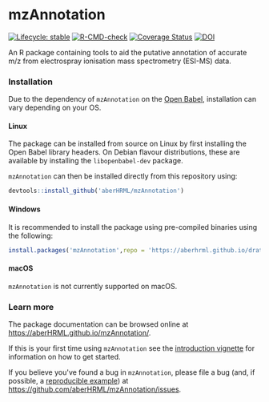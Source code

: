 
# mzAnnotation

<!-- badges: start -->
[![Lifecycle: stable](https://img.shields.io/badge/lifecycle-stable-brightgreen.svg)](https://lifecycle.r-lib.org/articles/stages.html#stable)
[![R-CMD-check](https://github.com/jasenfinch/mzAnnotation/workflows/R-CMD-check/badge.svg)](https://github.com/jasenfinch/mzAnnotation/actions)
[![Coverage Status](https://img.shields.io/codecov/c/github/jasenfinch/mzAnnotation/devel.svg)](https://codecov.io/github/jasenfinch/mzAnnotation?branch=devel)
[![DOI](https://zenodo.org/badge/33083554.svg)](https://zenodo.org/badge/latestdoi/33083554)
<!-- badges: end -->

An R package containing tools to aid the putative annotation of accurate m/z
from electrospray ionisation mass spectrometry (ESI-MS) data.

### Installation

Due to the dependency of `mzAnnotation` on the [Open Babel](http://openbabel.org/wiki/Main_Page), installation can vary depending on your OS.

#### Linux

The package can be installed from source on Linux by first installing the Open Babel library headers.
On Debian flavour distributions, these are available by installing the `libopenbabel-dev` package.

`mzAnnotation` can then be installed directly from this repository using:

``` r
devtools::install_github('aberHRML/mzAnnotation')
```

#### Windows

It is recommended to install the package using pre-compiled binaries using the following:

``` r
install.packages('mzAnnotation',repo = 'https://aberhrml.github.io/drat/')
```

#### macOS

`mzAnnotation` is not currently supported on macOS.

### Learn more

The package documentation can be browsed online at <https://aberHRML.github.io/mzAnnotation/>. 

If this is your first time using `mzAnnotation` see the [introduction vignette](https://aberHRML.github.io/binneR/articles/mzAnnotation.html) for information on how to get started.

If you believe you've found a bug in `mzAnnotation`, please file a bug (and, if
possible, a [reproducible example](https://reprex.tidyverse.org)) at
<https://github.com/aberHRML/mzAnnotation/issues>.
